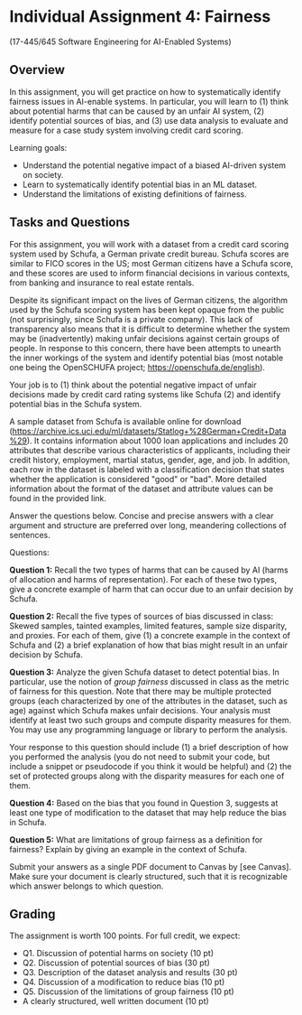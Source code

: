 # Individual Assignment 4: Fairness

(17-445/645 Software Engineering for AI-Enabled Systems)

## Overview

In this assignment, you will get practice on how to systematically identify fairness issues in AI-enable systems. In particular, you will learn to (1) think about potential harms that can be caused by an unfair AI system, (2) identify potential sources of bias, and (3) use data analysis to evaluate and measure for a case study system involving credit card scoring.

Learning goals:
* Understand the potential negative impact of a biased AI-driven system on society.
* Learn to systematically identify potential bias in an ML dataset.
* Understand the limitations of existing definitions of fairness.

## Tasks and Questions

For this assignment, you will work with a dataset from a credit card scoring system used by Schufa, a German private credit bureau. Schufa scores are similar to FICO scores in the US; most German citizens have a Schufa score, and these scores are used to inform financial decisions in various contexts, from banking and insurance to real estate rentals.

Despite its significant impact on the lives of German citizens, the algorithm used by the Schufa scoring system has been kept opaque from the public (not surprisingly, since Schufa is a private company). This lack of transparency also means that it is difficult to determine whether the system may be (inadvertently) making unfair decisions against certain groups of people. In response to this concern, there have been attempts to unearth the inner workings of the system and identify potential bias (most notable one being the OpenSCHUFA project; https://openschufa.de/english).

Your job is to (1) think about the potential negative impact of unfair decisions made by credit card rating systems like Schufa (2) and identify potential bias in the Schufa system. 

A sample dataset from Schufa is available online for download (https://archive.ics.uci.edu/ml/datasets/Statlog+%28German+Credit+Data%29). It contains information about 1000 loan applications and includes 20 attributes that describe various characteristics of applicants, including their credit history, employment, martial status, gender, age, and job. In addition, each row in the dataset is labeled with a classification decision that states whether the application is considered "good" or "bad". More detailed information about the format of the dataset and attribute values can be found in the provided link.

Answer the questions below. Concise and precise answers with a clear argument and structure are preferred over long, meandering collections of sentences.

Questions:

**Question 1:** Recall the two types of harms that can be caused by AI (harms of allocation and harms of representation). For each of these two types, give a concrete example of harm that can occur due to an unfair decision by Schufa.

**Question 2:** Recall the five types of sources of bias discussed in class: Skewed samples, tainted examples, limited features, sample size disparity, and proxies. For each of them, give (1) a concrete example in the context of Schufa and (2) a brief explanation of how that bias might result in an unfair decision by Schufa.

**Question 3:** Analyze the given Schufa dataset to detect potential bias. In particular, use the notion of _group fairness_ discussed in class as the metric of fairness for this question. Note that there may be multiple protected groups (each characterized by one of the attributes in the dataset, such as age) against which Schufa makes unfair decisions. Your analysis must identify at least two such groups and compute disparity measures for them. You may use any programming language or library to perform the analysis.

Your response to this question should include (1) a brief description of how you performed the analysis (you do not need to submit your code, but include a snippet or pseudocode if you think it would be helpful) and (2) the set of protected groups along with the disparity measures for each one of them.

**Question 4:** Based on the bias that you found in Question 3, suggests at least one type of modification to the dataset that may help reduce the bias in Schufa.

**Question 5:** What are limitations of group fairness as a definition for fairness? Explain by giving an example in the context of Schufa.

Submit your answers as a single PDF document to Canvas by [see Canvas]. Make sure your document is clearly structured, such that it is recognizable which answer belongs to which question.

## Grading

The assignment is worth 100 points. For full credit, we expect:
* Q1. Discussion of potential harms on society (10 pt)
* Q2. Discussion of potential sources of bias (30 pt)
* Q3. Description of the dataset analysis and results (30 pt)
* Q4. Discussion of a modification to reduce bias (10 pt)
* Q5. Discussion of the limitations of group fairness (10 pt)
* A clearly structured, well written document (10 pt)
